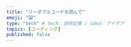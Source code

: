 ```yaml
---
title: "リーダブルコードを読んで"
emoji: "😸"
type: "tech" # tech: 技術記事 / idea: アイデア
topics: [コーディング]
published: false
---
```


